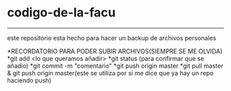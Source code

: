 # codigo-de-la-facu
***
este repositorio esta hecho para hacer un backup de archivos personales

*RECORDATORIO PARA PODER SUBIR ARCHIVOS(SIEMPRE SE ME OLVIDA)
  *git add <lo que queramos añadir>
  *git status (para confirmar que se añadio)
  *git commit -m "comentario"
  *git push origin master
  *git pull master & git push origin master(este se utiliza por si me dice que ya hay un repo haciendo push)
